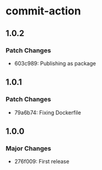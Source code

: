 # commit-action

## 1.0.2

### Patch Changes

- 603c989: Publishing as package

## 1.0.1

### Patch Changes

- 79a6b74: Fixing Dockerfile

## 1.0.0

### Major Changes

- 276f009: First release
